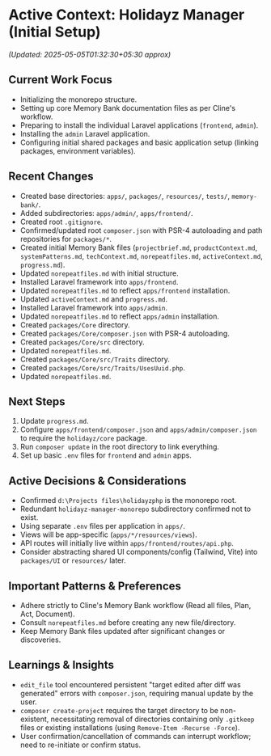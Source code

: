 # Active Context: Holidayz Manager (Initial Setup)

*(Updated: 2025-05-05T01:32:30+05:30 approx)*

## Current Work Focus

- Initializing the monorepo structure.
- Setting up core Memory Bank documentation files as per Cline's workflow.
- Preparing to install the individual Laravel applications (`frontend`, `admin`).
- Installing the `admin` Laravel application.
- Configuring initial shared packages and basic application setup (linking packages, environment variables).

## Recent Changes

- Created base directories: `apps/`, `packages/`, `resources/`, `tests/`, `memory-bank/`.
- Added subdirectories: `apps/admin/`, `apps/frontend/`.
- Created root `.gitignore`.
- Confirmed/updated root `composer.json` with PSR-4 autoloading and path repositories for `packages/*`.
- Created initial Memory Bank files (`projectbrief.md`, `productContext.md`, `systemPatterns.md`, `techContext.md`, `norepeatfiles.md`, `activeContext.md`, `progress.md`).
- Updated `norepeatfiles.md` with initial structure.
- Installed Laravel framework into `apps/frontend`.
- Updated `norepeatfiles.md` to reflect `apps/frontend` installation.
- Updated `activeContext.md` and `progress.md`.
- Installed Laravel framework into `apps/admin`.
- Updated `norepeatfiles.md` to reflect `apps/admin` installation.
- Created `packages/Core` directory.
- Created `packages/Core/composer.json` with PSR-4 autoloading.
- Created `packages/Core/src` directory.
- Updated `norepeatfiles.md`.
- Created `packages/Core/src/Traits` directory.
- Created `packages/Core/src/Traits/UsesUuid.php`.
- Updated `norepeatfiles.md`.

## Next Steps

1. Update `progress.md`.
2. Configure `apps/frontend/composer.json` and `apps/admin/composer.json` to require the `holidayz/core` package.
3. Run `composer update` in the root directory to link everything.
4. Set up basic `.env` files for `frontend` and `admin` apps.

## Active Decisions & Considerations

- Confirmed `d:\Projects files\holidayzphp` is the monorepo root.
- Redundant `holidayz-manager-monorepo` subdirectory confirmed not to exist.
- Using separate `.env` files per application in `apps/`.
- Views will be app-specific (`apps/*/resources/views`).
- API routes will initially live within `apps/frontend/routes/api.php`.
- Consider abstracting shared UI components/config (Tailwind, Vite) into `packages/UI` or `resources/` later.

## Important Patterns & Preferences

- Adhere strictly to Cline's Memory Bank workflow (Read all files, Plan, Act, Document).
- Consult `norepeatfiles.md` before creating any new file/directory.
- Keep Memory Bank files updated after significant changes or discoveries.

## Learnings & Insights

- `edit_file` tool encountered persistent "target edited after diff was generated" errors with `composer.json`, requiring manual update by the user.
- `composer create-project` requires the target directory to be non-existent, necessitating removal of directories containing only `.gitkeep` files or existing installations (using `Remove-Item -Recurse -Force`).
- User confirmation/cancellation of commands can interrupt workflow; need to re-initiate or confirm status.
